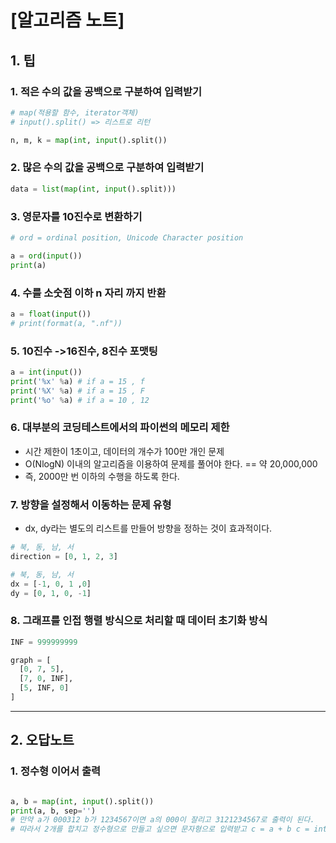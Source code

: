 # [알고리즘 노트]

## 1. 팁

### 1. 적은 수의 값을 공백으로 구분하여 입력받기

```python
# map(적용할 함수, iterator객체)
# input().split() => 리스트로 리턴

n, m, k = map(int, input().split())
```

### 2. 많은 수의 값을 공백으로 구분하여 입력받기
```python
data = list(map(int, input().split)))
```

### 3. 영문자를 10진수로 변환하기

```python
# ord = ordinal position, Unicode Character position

a = ord(input())
print(a)
```

### 4. 수를 소숫점 이하 n 자리 까지 반환
```python
a = float(input())
# print(format(a, ".nf"))
```

### 5. 10진수 ->16진수, 8진수 포맷팅
```python
a = int(input())
print('%x' %a) # if a = 15 , f
print('%X' %a) # if a = 15 , F
print('%o' %a) # if a = 10 , 12
```

### 6. 대부분의 코딩테스트에서의 파이썬의 메모리 제한
- 시간 제한이 1초이고, 데이터의 개수가 100만 개인 문제
- O(NlogN) 이내의 알고리즘을 이용하여 문제를 풀어야 한다. == 약 20,000,000
- 즉, 2000만 번 이하의 수행을 하도록 한다.

### 7. 방향을 설정해서 이동하는 문제 유형
- dx, dy라는 별도의 리스트를 만들어 방향을 정하는 것이 효과적이다.
```python
# 북, 동, 남, 서
direction = [0, 1, 2, 3]

# 북, 동, 남, 서
dx = [-1, 0, 1 ,0]
dy = [0, 1, 0, -1]
```

### 8. 그래프를 인접 행렬 방식으로 처리할 때 데이터 초기화 방식
```python
INF = 999999999

graph = [
  [0, 7, 5],
  [7, 0, INF],
  [5, INF, 0]
]
```
---

## 2. 오답노트

### 1. 정수형 이어서 출력
```python

a, b = map(int, input().split())
print(a, b, sep='')
# 만약 a가 000312 b가 1234567이면 a의 000이 잘리고 3121234567로 출력이 된다.
# 따라서 2개를 합치고 정수형으로 만들고 싶으면 문자형으로 입력받고 c = a + b c = int(c) 로 형변환 해준다.
```


